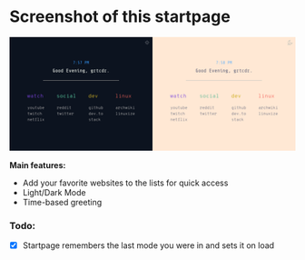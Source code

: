 # Screenshot of this startpage

![Screenshot](screenshot.png)

__Main features:__
- Add your favorite websites to the lists for quick access
- Light/Dark Mode
- Time-based greeting

### Todo:
- [x] Startpage remembers the last mode you were in and sets it on load
